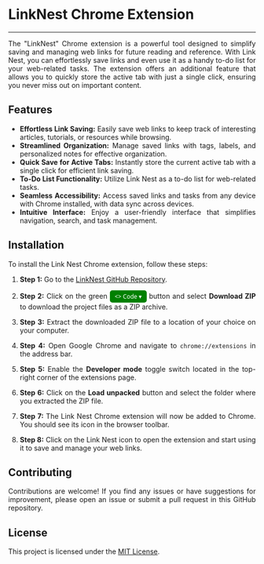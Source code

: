 # LinkNest Chrome Extension
***
<div style='text-align: justify;'>
The "LinkNest" Chrome extension is a powerful tool designed to simplify saving and managing web links for future reading and reference. With Link Nest, you can effortlessly save links and even use it as a handy to-do list for your web-related tasks. The extension offers an additional feature that allows you to quickly store the active tab with just a single click, ensuring you never miss out on important content.


## Features

- **Effortless Link Saving:** Easily save web links to keep track of interesting articles, tutorials, or resources while browsing.
- **Streamlined Organization:** Manage saved links with tags, labels, and personalized notes for effective organization.
- **Quick Save for Active Tabs:** Instantly store the current active tab with a single click for efficient link saving.
- **To-Do List Functionality:** Utilize Link Nest as a to-do list for web-related tasks.
- **Seamless Accessibility:** Access saved links and tasks from any device with Chrome installed, with data sync across devices.
- **Intuitive Interface:** Enjoy a user-friendly interface that simplifies navigation, search, and task management.


## Installation

To install the Link Nest Chrome extension, follow these steps:

1. **Step 1:** Go to the [LinkNest GitHub Repository](https://github.com/shubhjena/LinkNestChromeExtension).

2. **Step 2:** Click on the green
<button style="background-color: green; color: white; padding: 4px 10px; border: none;border-radius: 5px; text-align: center;font-family: Segoe UI; display: inline-block; font-size: 12px; "><> Code ▾</button> button and select **Download ZIP** to download the project files as a ZIP archive.

3. **Step 3:** Extract the downloaded ZIP file to a location of your choice on your computer.

4. **Step 4:** Open Google Chrome and navigate to `chrome://extensions` in the address bar.

5. **Step 5:** Enable the **Developer mode** toggle switch located in the top-right corner of the extensions page.

6. **Step 6:** Click on the **Load unpacked** button and select the folder where you extracted the ZIP file.

7. **Step 7:** The Link Nest Chrome extension will now be added to Chrome. You should see its icon in the browser toolbar.

8. **Step 8:** Click on the Link Nest icon to open the extension and start using it to save and manage your web links.


## Contributing

Contributions are welcome! If you find any issues or have suggestions for improvement, please open an issue or submit a pull request in this GitHub repository.


## License

This project is licensed under the [MIT License](https://opensource.org/license/mit/).

</div>